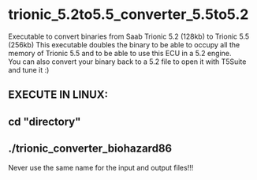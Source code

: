 # trionic_5.2to5.5_converter_5.5to5.2
Executable to convert binaries from Saab Trionic 5.2 (128kb) to Trionic 5.5 (256kb) 
This executable doubles the binary to be able to occupy all the memory of Trionic 5.5 and to be able to use this ECU in a 5.2 engine.  
You can also convert your binary back to a 5.2 file to open it with T5Suite and tune it :)

EXECUTE IN LINUX:
---------------------
cd "directory" 
---------------------
./trionic_converter_biohazard86
---------------------


Never use the same name for the input and output files!!!
